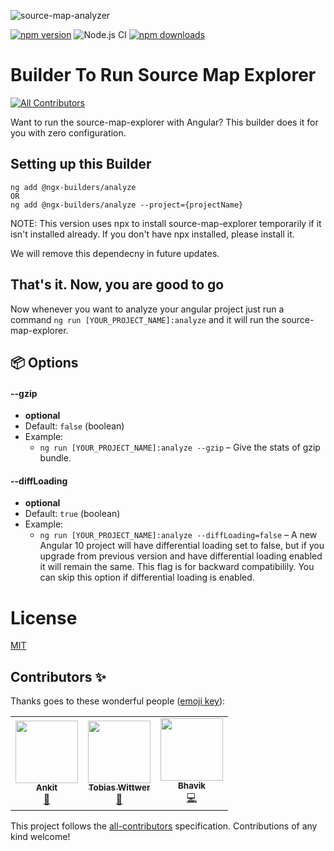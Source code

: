 ![source-map-analyzer](https://socialify.git.ci/ngx-builders/source-map-analyzer/image?font=Raleway&forks=1&issues=1&language=1&owner=1&pattern=Charlie%20Brown&pulls=1&stargazers=1&theme=Dark)

[![npm version](https://badge.fury.io/js/%40ngx-builders%2Fanalyze.svg)](https://badge.fury.io/js/%40ngx-builders%2Fanalyze)
![Node.js CI](https://github.com/ngx-builders/source-map-analyzer/workflows/Node.js%20CI/badge.svg?branch=master)
[![npm downloads](https://img.shields.io/npm/dt/@ngx-builders/analyze?label=npm%20downloads)](https://www.npmjs.com/package/@ngx-builders/analyze)

# Builder To Run Source Map Explorer
<!-- ALL-CONTRIBUTORS-BADGE:START - Do not remove or modify this section -->
[![All Contributors](https://img.shields.io/badge/all_contributors-3-orange.svg?style=flat-square)](#contributors-)
<!-- ALL-CONTRIBUTORS-BADGE:END -->

Want to run the source-map-explorer with Angular? 
This builder does it for you with zero configuration.


## Setting up this Builder

```
ng add @ngx-builders/analyze
OR
ng add @ngx-builders/analyze --project={projectName}
```

NOTE: This version uses npx to install source-map-explorer temporarily if it isn't installed already. If you don't have npx installed, please install it.


We will remove this dependecny in future updates.

## That's it. Now, you are good to go

Now whenever you want to analyze your angular project just run a command `ng run [YOUR_PROJECT_NAME]:analyze` and it will run the source-map-explorer.


## 📦 Options <a name="options"></a>


#### --gzip <a name="gzip"></a>
- **optional**
- Default: `false` (boolean)
- Example:
  - `ng run [YOUR_PROJECT_NAME]:analyze --gzip` – Give the stats of gzip bundle.


#### --diffLoading <a name="diffLoading"></a>
- **optional**
- Default: `true` (boolean)
- Example:
  - `ng run [YOUR_PROJECT_NAME]:analyze --diffLoading=false` – A new Angular 10 project will have differential loading set to false, but if you upgrade from previous version and have differential loading enabled it will remain the same. This flag is for backward compatibilily. You can skip this option if differential loading is enabled.

# License
[MIT](https://github.com/ngx-builders/source-map-analyzer/blob/master/LICENSE)


## Contributors ✨

Thanks goes to these wonderful people ([emoji key](https://allcontributors.org/docs/en/emoji-key)):

<!-- ALL-CONTRIBUTORS-LIST:START - Do not remove or modify this section -->
<!-- prettier-ignore-start -->
<!-- markdownlint-disable -->
<table>
  <tr>
    <td align="center"><a href="https://ankitsharmablogs.com/"><img src="https://avatars1.githubusercontent.com/u/33789321?v=4" width="100px;" alt=""/><br /><sub><b>Ankit</b></sub></a><br /><a href="https://github.com/ngx-builders/source-map-analyzer/commits?author=AnkitSharma-007" title="Documentation">📖</a></td>
    <td align="center"><a href="https://github.com/twittwer"><img src="https://avatars1.githubusercontent.com/u/8677948?v=4" width="100px;" alt=""/><br /><sub><b>Tobias Wittwer</b></sub></a><br /><a href="https://github.com/ngx-builders/source-map-analyzer/commits?author=twittwer" title="Documentation">📖</a></td>
    <td align="center"><a href="https://github.com/BhavikCpatel"><img src="https://avatars3.githubusercontent.com/u/8742935?v=4" width="100px;" alt=""/><br /><sub><b>Bhavik</b></sub></a><br /><a href="https://github.com/ngx-builders/source-map-analyzer/commits?author=BhavikCpatel" title="Code">💻</a></td>
  </tr>
</table>

<!-- markdownlint-enable -->
<!-- prettier-ignore-end -->
<!-- ALL-CONTRIBUTORS-LIST:END -->

This project follows the [all-contributors](https://github.com/all-contributors/all-contributors) specification. Contributions of any kind welcome!
